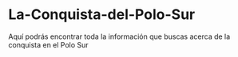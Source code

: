 # La-Conquista-del-Polo-Sur
Aquí podrás encontrar toda la información que buscas acerca de la conquista en el Polo Sur
